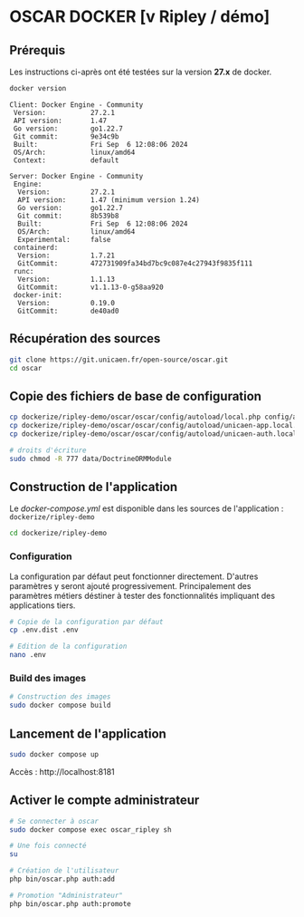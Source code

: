 # OSCAR DOCKER [v Ripley / démo]

## Prérequis

Les instructions ci-après ont été testées sur la version **27.x** de docker.

```bash
docker version
```

```text
Client: Docker Engine - Community
 Version:           27.2.1
 API version:       1.47
 Go version:        go1.22.7
 Git commit:        9e34c9b
 Built:             Fri Sep  6 12:08:06 2024
 OS/Arch:           linux/amd64
 Context:           default

Server: Docker Engine - Community
 Engine:
  Version:          27.2.1
  API version:      1.47 (minimum version 1.24)
  Go version:       go1.22.7
  Git commit:       8b539b8
  Built:            Fri Sep  6 12:08:06 2024
  OS/Arch:          linux/amd64
  Experimental:     false
 containerd:
  Version:          1.7.21
  GitCommit:        472731909fa34bd7bc9c087e4c27943f9835f111
 runc:
  Version:          1.1.13
  GitCommit:        v1.1.13-0-g58aa920
 docker-init:
  Version:          0.19.0
  GitCommit:        de40ad0
```

## Récupération des sources
```bash
git clone https://git.unicaen.fr/open-source/oscar.git
cd oscar
```

## Copie des fichiers de base de configuration

```bash
cp dockerize/ripley-demo/oscar/oscar/config/autoload/local.php config/autoload/
cp dockerize/ripley-demo/oscar/oscar/config/autoload/unicaen-app.local.php config/autoload/
cp dockerize/ripley-demo/oscar/oscar/config/autoload/unicaen-auth.local.php config/autoload/

# droits d'écriture
sudo chmod -R 777 data/DoctrineORMModule
```

## Construction de l'application

Le *docker-compose.yml* est disponible dans les sources de l'application : `dockerize/ripley-demo`

```bash
cd dockerize/ripley-demo
```

### Configuration

La configuration par défaut peut fonctionner directement. D'autres paramètres y seront ajouté progressivement. Principalement des paramètres métiers déstiner à tester des fonctionnalités impliquant des applications tiers.

```bash
# Copie de la configuration par défaut
cp .env.dist .env

# Edition de la configuration
nano .env
```

### Build des images

```bash
# Construction des images
sudo docker compose build
```

## Lancement de l'application

```bash
sudo docker compose up
```

Accès : http://localhost:8181

## Activer le compte administrateur

```bash
# Se connecter à oscar
sudo docker compose exec oscar_ripley sh

# Une fois connecté
su

# Création de l'utilisateur
php bin/oscar.php auth:add

# Promotion "Administrateur"
php bin/oscar.php auth:promote
```


